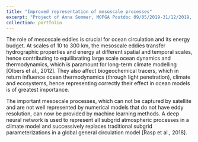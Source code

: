 ```yaml
---
title: "Improved representation of mesoscale processes"
excerpt: "Project of Anna Sommer, MOPGA Postdoc 09/05/2019-31/12/2019, CEA/LSCE/LOCEAN"
collection: portfolio
---
```


The role of mesoscale eddies is crucial for ocean circulation and its energy budget. At scales of 10 to 300 km, the mesoscale eddies transfer hydrographic properties and energy at different spatial and temporal scales, hence contributing to equilibrating large scale ocean dynamics and thermodynamics, which is paramount for long-term climate modelling [Olbers et al., 2012]. They also affect biogeochemical tracers, which in return influence ocean thermodynamics (through light penetration), climate and ecosystems, hence representing correctly their effect in ocean models is of greatest importance.

The important mesoscale processes, which can not be captured by satellite and are not well represented by numerical models that do not have eddy resolution, can now be provided by machine learning methods. A deep neural network is used to represent all subgrid atmospheric processes in a climate model and successively replaces traditional subgrid parameterizations in a global general circulation model [Rasp et al., 2018].

